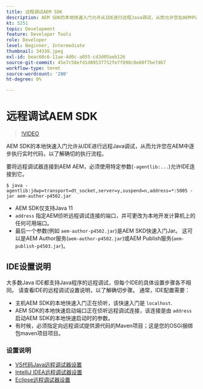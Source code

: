 ```yaml
---
title: 远程调试AEM SDK
description: AEM SDK的本地快速入门允许从IDE进行远程Java调试，从而允许您在AEM中逐步执行实时代码，以了解确切的执行流程。
kt: 5251
topic: Development
feature: Developer Tools
role: Developer
level: Beginner, Intermediate
thumbnail: 34338.jpeg
exl-id: beac60c6-11ae-4d0c-a055-cd3d05aeb126
source-git-commit: 45e7c58efd1d89537752fe7f890c0e80f7be7d67
workflow-type: tm+mt
source-wordcount: '280'
ht-degree: 0%

---
```


# 远程调试AEM SDK

>[!VIDEO](https://video.tv.adobe.com/v/34338?quality=12&learn=on)

AEM SDK的本地快速入门允许从IDE进行远程Java调试，从而允许您在AEM中逐步执行实时代码，以了解确切的执行流程。

要将远程调试器连接到AEM AEM，必须使用特定参数(`-agentlib:...`)允许IDE连接到它。

```
$ java -agentlib:jdwp=transport=dt_socket,server=y,suspend=n,address=*:5005 -jar aem-author-p4502.jar   
```

+ AEM SDK仅支持Java 11
+ `address` 指定AEM侦听远程调试连接的端口，并可更改为本地开发计算机上的任何可用端口。
+ 最后一个参数(例如 `aem-author-p4502.jar`)是AEM SKD快速入门Jar。 这可以是AEM Author服务(`aem-author-p4502.jar`)或AEM Publish服务(`aem-publish-p4503.jar`)。


## IDE设置说明

大多数Java IDE都支持Java程序的远程调试，但每个IDE的具体设置步骤各不相同。 请查看IDE的远程调试设置说明，以了解确切步骤。 通常，IDE配置需要：

+ 主机AEM SDK的本地快速入门正在侦听，该快速入门是 `localhost`.
+ AEM SDK的本地快速启动端口正在侦听远程调试连接，该连接是由 `address` 启动AEM SDK的本地快速启动时的参数。
+ 有时候，必须指定向远程调试提供源代码的Maven项目；这是您的OSGi捆绑包maven项目项目。

### 设置说明

+ [VS代码Java远程调试器设置](https://code.visualstudio.com/docs/java/java-debugging)
+ [IntelliJ IDEA远程调试器设置](https://www.jetbrains.com/help/idea/tutorial-remote-debug.html)
+ [Eclipse远程调试器设置](https://javapapers.com/core-java/java-remote-debug-with-eclipse/)
